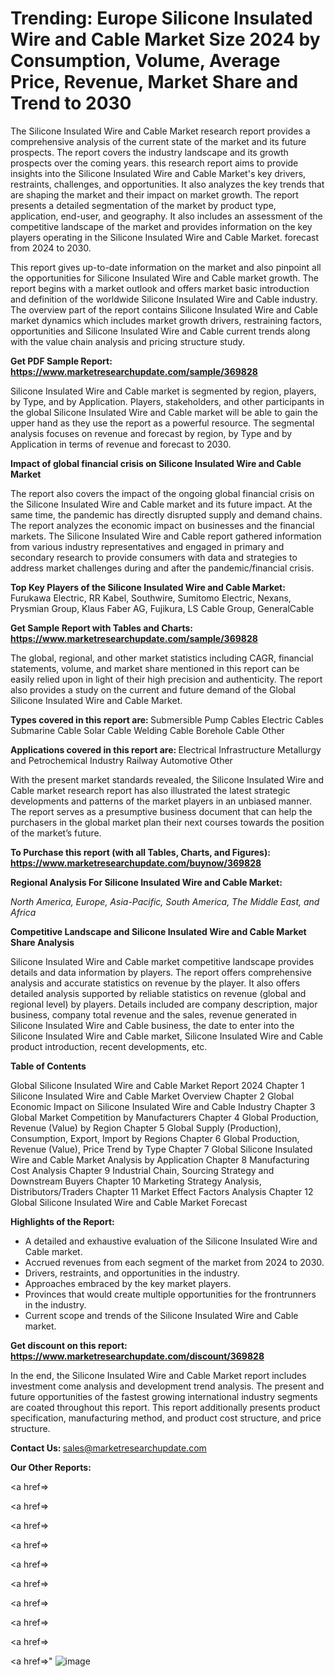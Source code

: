 # Trending: Europe Silicone Insulated Wire and Cable Market Size 2024 by Consumption, Volume, Average Price, Revenue, Market Share and Trend to 2030

The Silicone Insulated Wire and Cable Market research report provides a comprehensive analysis of the current state of the market and its future prospects. The report covers the industry landscape and its growth prospects over the coming years. this research report aims to provide insights into the Silicone Insulated Wire and Cable Market's key drivers, restraints, challenges, and opportunities. It also analyzes the key trends that are shaping the market and their impact on market growth. The report presents a detailed segmentation of the market by product type, application, end-user, and geography. It also includes an assessment of the competitive landscape of the market and provides information on the key players operating in the Silicone Insulated Wire and Cable Market. forecast from 2024 to 2030.

This report gives up-to-date information on the market and also pinpoint all the opportunities for Silicone Insulated Wire and Cable market growth. The report begins with a market outlook and offers market basic introduction and definition of the worldwide Silicone Insulated Wire and Cable industry. The overview part of the report contains Silicone Insulated Wire and Cable market dynamics which includes market growth drivers, restraining factors, opportunities and Silicone Insulated Wire and Cable current trends along with the value chain analysis and pricing structure study.

<strong><b>Get PDF Sample Report: <a href=https://www.marketresearchupdate.com/sample/369828>https://www.marketresearchupdate.com/sample/369828</a></b></strong>

Silicone Insulated Wire and Cable market is segmented by region, players, by Type, and by Application. Players, stakeholders, and other participants in the global Silicone Insulated Wire and Cable market will be able to gain the upper hand as they use the report as a powerful resource. The segmental analysis focuses on revenue and forecast by region, by Type and by Application in terms of revenue and forecast to 2030.

<strong><b>Impact of global financial crisis on Silicone Insulated Wire and Cable Market</b></strong>

The report also covers the impact of the ongoing global financial crisis on the Silicone Insulated Wire and Cable market and its future impact. At the same time, the pandemic has directly disrupted supply and demand chains. The report analyzes the economic impact on businesses and the financial markets. The Silicone Insulated Wire and Cable report gathered information from various industry representatives and engaged in primary and secondary research to provide consumers with data and strategies to address market challenges during and after the pandemic/financial crisis.

<strong><b>Top Key Players of the Silicone Insulated Wire and Cable Market:
</b></strong>Furukawa Electric, RR Kabel, Southwire, Sumitomo Electric, Nexans, Prysmian Group, Klaus Faber AG, Fujikura, LS Cable Group, GeneralCable<strong><b>
</b></strong>

<strong><b>Get Sample Report with Tables and Charts: <a href=https://www.marketresearchupdate.com/sample/369828>https://www.marketresearchupdate.com/sample/369828</a></b></strong>

The global, regional, and other market statistics including CAGR, financial statements, volume, and market share mentioned in this report can be easily relied upon in light of their high precision and authenticity. The report also provides a study on the current and future demand of the Global Silicone Insulated Wire and Cable Market.

<strong><b>Types covered in this report are:
</b></strong>Submersible Pump Cables
Electric Cables
Submarine Cable
Solar Cable
Welding Cable
Borehole Cable
Other<strong><b>
</b></strong>

<strong><b>Applications covered in this report are:
</b></strong>Electrical Infrastructure
Metallurgy and Petrochemical Industry
Railway
Automotive
Other<strong><b>
</b></strong>

With the present market standards revealed, the Silicone Insulated Wire and Cable market research report has also illustrated the latest strategic developments and patterns of the market players in an unbiased manner. The report serves as a presumptive business document that can help the purchasers in the global market plan their next courses towards the position of the market’s future.

<strong><b>To Purchase this report (with all Tables, Charts, and Figures): <a href=https://www.marketresearchupdate.com/buynow/369828>https://www.marketresearchupdate.com/buynow/369828</a></b></strong>

<strong><b>Regional Analysis For Silicone Insulated Wire and Cable Market:</b></strong>

<em><i>North America, Europe, Asia-Pacific, South America, The Middle East, and Africa</i></em>

<strong><b>Competitive Landscape and Silicone Insulated Wire and Cable Market Share Analysis</b></strong>

Silicone Insulated Wire and Cable market competitive landscape provides details and data information by players. The report offers comprehensive analysis and accurate statistics on revenue by the player. It also offers detailed analysis supported by reliable statistics on revenue (global and regional level) by players. Details included are company description, major business, company total revenue and the sales, revenue generated in Silicone Insulated Wire and Cable business, the date to enter into the Silicone Insulated Wire and Cable market, Silicone Insulated Wire and Cable product introduction, recent developments, etc.

<strong><b>Table of Contents</b></strong>

Global Silicone Insulated Wire and Cable Market Report 2024
Chapter 1 Silicone Insulated Wire and Cable Market Overview
Chapter 2 Global Economic Impact on Silicone Insulated Wire and Cable Industry
Chapter 3 Global Market Competition by Manufacturers
Chapter 4 Global Production, Revenue (Value) by Region
Chapter 5 Global Supply (Production), Consumption, Export, Import by Regions
Chapter 6 Global Production, Revenue (Value), Price Trend by Type
Chapter 7 Global Silicone Insulated Wire and Cable Market Analysis by Application
Chapter 8 Manufacturing Cost Analysis
Chapter 9 Industrial Chain, Sourcing Strategy and Downstream Buyers
Chapter 10 Marketing Strategy Analysis, Distributors/Traders
Chapter 11 Market Effect Factors Analysis
Chapter 12 Global Silicone Insulated Wire and Cable Market Forecast

<strong><b>Highlights of the Report:</b></strong>

- A detailed and exhaustive evaluation of the Silicone Insulated Wire and Cable market.
- Accrued revenues from each segment of the market from 2024 to 2030.
- Drivers, restraints, and opportunities in the industry.
- Approaches embraced by the key market players.
- Provinces that would create multiple opportunities for the frontrunners in the industry.
- Current scope and trends of the Silicone Insulated Wire and Cable market.

<strong><b>Get discount on this report: <a href=https://www.marketresearchupdate.com/discount/369828>https://www.marketresearchupdate.com/discount/369828</a></b></strong>

In the end, the Silicone Insulated Wire and Cable Market report includes investment come analysis and development trend analysis. The present and future opportunities of the fastest growing international industry segments are coated throughout this report. This report additionally presents product specification, manufacturing method, and product cost structure, and price structure.

<strong><b>Contact Us:
</b></strong>sales@marketresearchupdate.com

<strong>Our Other Reports:</strong>

<a href=></a>

<a href=></a>

<a href=></a>

<a href=></a>

<a href=></a>

<a href=></a>

<a href=></a>

<a href=></a>

<a href=></a>

<a href=></a>"
![image](https://github.com/Gayatrikarjule/Market-Analysis-360/assets/97346546/88bf06d9-5f3b-4078-ac6b-f002d9da0567)

